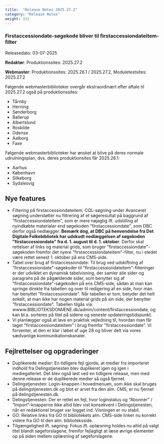 ```yaml
---
title:  "Release Notes 2025.27.2"
category: "Release Notes"
weight: 331
---  
```


###  Firstaccessiondate-søgekode bliver til firstaccessiondateitem-filter

Releasedato: 03-07-2025

**Redaktør**: Produktionssites: 2025.27.2

**Webmaster**: Produktionssites: 2025.26.1 / 2025.27.2, Moduletestsites: 2025.27.2

Følgende webmasterbiblioteker overgår ekstraordinært efter aftale til 2025.27.2 også på produktionssites:
- Tårnby
- Herning
- Sønderborg
- Ballerup
- Albertslund
- Roskilde
- Odense
- Aalborg
- Faxe

Følgende webmasterbiblioteker har ønsket at blive på deres normale udrulningsplan, dvs. deres produktionsites får 2025.26.1:
- Aarhus
- København
- Silkeborg
- Sydslesvig

## Nye features
- Filtering på firstaccessiondateitem: CQL-søgning under Avanceret søgning understøtter nu filtrering af et søgeresultat på baggrund af "firstaccessiondateitem", som er mere nøjagtig ift. udstilling af nyindkøbte materialer end søgekoden "firstaccessiondate", som DBC derfor også nedlægger. **Bemærk dog, at DBC på henvendelse fra Det Digitale Folkebibliotek har udskudt nedlæggelsen af søgekoden "firstaccessiondate" fra d. 1. august til d. 1. oktober**. Derfor skal rettelser af links og material grids, som bruger "firstaccessiondate"-søgekoden fremfor det nyere "firstaccessiondateitem"-filter, nu i stedet være rettet senest 1. oktober på ens CMS-side. 
- Tabel over brug af firstaccessiondate: Til brug ved udskiftning af "firstaccessiondate"-søgekoder til "firstaccessiondateitem"-filteringer er der udviklet en dynamisk tabelvisning, der samler alle sider og paragrahs på de pågældende sider, som benytter sig af "firstaccessiondate"-søgekoden på ens CMS-side, sådan at man kan springe direkte fra tabellen og over til redigering af en side, hvor man har benyttet "firstaccessiondate". Når tabellen er tom, betyder det helt enkelt, at man ikke har nogen material grids på sin side, der benytter "firstaccessiondate". Tabellen tilgås via: wwww.BIBLIOTEKSDOMÆNE.dk/admin/content/firstaccessiondate, og kan bl.a. sorteres på titel på sidene og seneste opdateringstidspunkt.
- Vi planlægger også at lave en praktisk vejledning til, hvordan man får taget "firstaccessiondateitem" i brug fremfor "firstaccessiondate". Vi forventer, at den er klar i løbet af uge 28 og bliver delt via vores sædvanlige kommunikationskanaler.

## Fejlrettelser og opgraderinger
- Duplikerede medier: En tidligere fejl gjorde, at medier fra importeret indhold fra Delingstjenesten blev duplikeret igen og igen i mediegalleriet. Det blev også løst ved en tidligere release, men med denne release er de duplikerede medier så også fjernet.
- Delingstjenesten: Login-knappen i hovedmenuen, som ikke skal bruges på delingstjenesten.dk og blot er arvet fra den alm. CMS, er nu fjernet på delingstjenesten.dk.
- Delingstjenesten: Der er rettet en fejl, hvor loginstatus og “Abonnér” / “Import”-knapperne ikke altid blev vist konsekvent i Delingstjenesten, når en redaktionel bruger var logget ind. Visningen er nu stabil.
- GO: Relative links fra GO til bibliotekets alm. CMS-side linker nu korrekt videre fra GO til den alm. biblioteksside.
- Tilgængelighed ift. søgning: Fokus ift. oplæsning holdes nu altid på valgt titel blandt søgeforslagene, fremfor fejlagtigt at læse øvrige elementer op på siden mellem oplæsning af søgeforslagene.
